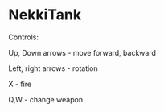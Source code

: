 # NekkiTank
Controls:

Up, Down arrows - move forward, backward

Left, right arrows - rotation

X - fire

Q,W - change weapon
